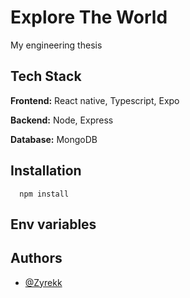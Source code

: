 # Explore The World

My engineering thesis

## Tech Stack

**Frontend:** React native, Typescript, Expo

**Backend:** Node, Express

**Database:** MongoDB

## Installation

```npm
  npm install
```

## Env variables

## Authors

- [@Zyrekk](https://github.com/Zyrekk)

